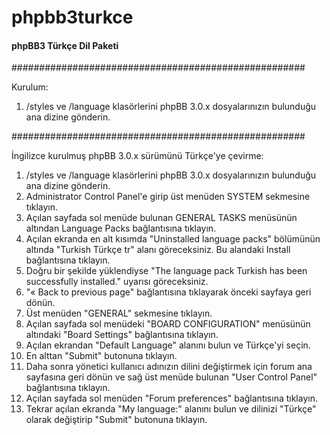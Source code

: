 phpbb3turkce
============

#### phpBB3 Türkçe Dil Paketi ####

#####################################################

Kurulum:

1. /styles ve /language klasörlerini phpBB 3.0.x dosyalarınızın bulunduğu ana dizine gönderin.

#####################################################

İngilizce kurulmuş phpBB 3.0.x sürümünü Türkçe'ye çevirme:

1. /styles ve /language klasörlerini phpBB 3.0.x dosyalarınızın bulunduğu ana dizine gönderin.
2. Administrator Control Panel'e girip üst menüden SYSTEM sekmesine tıklayın.
3. Açılan sayfada sol menüde bulunan GENERAL TASKS menüsünün altından Language Packs bağlantısına tıklayın.
4. Açılan ekranda en alt kısımda "Uninstalled language packs" bölümünün altında "Turkish Türkçe tr" alanı
göreceksiniz. Bu alandaki Install bağlantısına tıklayın.
5. Doğru bir şekilde yüklendiyse "The language pack Turkish has been successfully installed." uyarısı göreceksiniz.
6. "« Back to previous page" bağlantısına tıklayarak önceki sayfaya geri dönün.
7. Üst menüden "GENERAL" sekmesine tıklayın.
8. Açılan sayfada sol menüdeki "BOARD CONFIGURATION" menüsünün altındaki "Board Settings" bağlantısına tıklayın.
9. Açılan ekrandan "Default Language" alanını bulun ve Türkçe'yi seçin.
10. En alttan "Submit" butonuna tıklayın.
11. Daha sonra yönetici kullanıcı adınızın dilini değiştirmek için forum ana sayfasına geri dönün 
ve sağ üst menüde bulunan "User Control Panel" bağlantısına tıklayın.
12. Açılan sayfada sol menüden "Forum preferences" bağlantısına tıklayın.
13. Tekrar açılan ekranda "My language:" alanını bulun ve dilinizi "Türkçe" olarak değiştirip "Submit" butonuna tıklayın.
